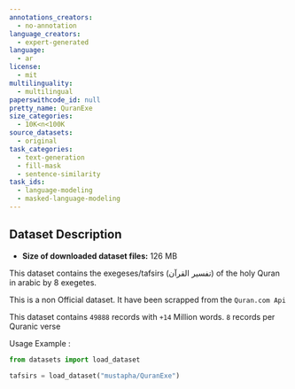 ```yaml
---
annotations_creators:
  - no-annotation
language_creators:
  - expert-generated
language:
  - ar
license:
  - mit
multilinguality:
  - multilingual
paperswithcode_id: null
pretty_name: QuranExe
size_categories:
  - 10K<n<100K
source_datasets:
  - original
task_categories:
  - text-generation
  - fill-mask
  - sentence-similarity
task_ids:
  - language-modeling
  - masked-language-modeling
---
```

## Dataset Description

- **Size of downloaded dataset files:** 126 MB


This dataset contains the exegeses/tafsirs (تفسير القرآن) of the holy Quran in arabic by 8 exegetes.

This is a non Official dataset. It have been scrapped from the `Quran.com Api`

This dataset contains `49888` records with `+14` Million words. `8` records per Quranic verse

Usage Example :
```python
from datasets import load_dataset

tafsirs = load_dataset("mustapha/QuranExe")
```